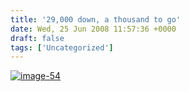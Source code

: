 ```yaml
---
title: '29,000 down, a thousand to go'
date: Wed, 25 Jun 2008 11:57:36 +0000
draft: false
tags: ['Uncategorized']
---
```


[![](http://www.main-vision.com/richard/blog/wp-content/uploads/2008/06/image-54-300x240.png "image-54")](http://www.main-vision.com/richard/blog/wp-content/uploads/2008/06/image-54.png)